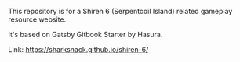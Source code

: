 This repository is for a Shiren 6 (Serpentcoil Island) related gameplay resource website.

It's based on Gatsby Gitbook Starter by Hasura.

Link: https://sharksnack.github.io/shiren-6/

